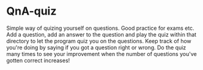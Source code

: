 # QnA-quiz

Simple way of quizing yourself on questions. Good practice for exams etc. Add a question, add an answer to the question and play the quiz within that directory to let the program quiz you on the questions. Keep track of how you're doing by saying if you got a question right or wrong. Do the quiz many times to see your improvement when the number of questions you've gotten correct increases!